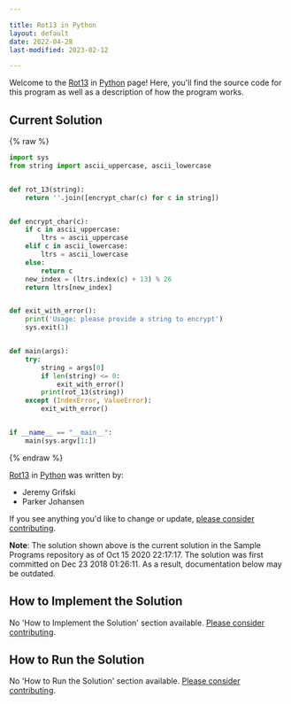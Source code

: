 ```yaml
---

title: Rot13 in Python
layout: default
date: 2022-04-28
last-modified: 2023-02-12

---
```


Welcome to the [Rot13](https://sampleprograms.io/projects/rot13) in [Python](https://sampleprograms.io/languages/python) page! Here, you'll find the source code for this program as well as a description of how the program works.

## Current Solution

{% raw %}

```python
import sys
from string import ascii_uppercase, ascii_lowercase


def rot_13(string):
    return ''.join([encrypt_char(c) for c in string])


def encrypt_char(c):
    if c in ascii_uppercase:
        ltrs = ascii_uppercase
    elif c in ascii_lowercase:
        ltrs = ascii_lowercase
    else:
        return c
    new_index = (ltrs.index(c) + 13) % 26
    return ltrs[new_index]


def exit_with_error():
    print('Usage: please provide a string to encrypt')
    sys.exit(1)


def main(args):
    try:
        string = args[0]
        if len(string) <= 0:
            exit_with_error()
        print(rot_13(string))
    except (IndexError, ValueError):
        exit_with_error()


if __name__ == "__main__":
    main(sys.argv[1:])
```

{% endraw %}

[Rot13](https://sampleprograms.io/projects/rot13) in [Python](https://sampleprograms.io/languages/python) was written by:

- Jeremy Grifski
- Parker Johansen

If you see anything you'd like to change or update, [please consider contributing](https://github.com/TheRenegadeCoder/sample-programs).

**Note**: The solution shown above is the current solution in the Sample Programs repository as of Oct 15 2020 22:17:17. The solution was first committed on Dec 23 2018 01:26:11. As a result, documentation below may be outdated.

## How to Implement the Solution

No 'How to Implement the Solution' section available. [Please consider contributing](https://github.com/TheRenegadeCoder/sample-programs-website).

## How to Run the Solution

No 'How to Run the Solution' section available. [Please consider contributing](https://github.com/TheRenegadeCoder/sample-programs-website).